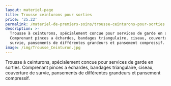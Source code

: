 ```yaml
---
layout: materiel-page
title: Trousse ceinturons pour sorties
price: '25.22'
permalink: /materiel-de-premiers-soins/trousse-ceinturons-pour-sorties
description: >-
  Trousse à ceinturons, spécialement concue pour services de garde en sorties.
  Comprenant pinces a échardes, bandages triangulaire, ciseau, couverture de
  survie, pansements de différentes grandeurs et pansement compressif.
image: /img/Trousse_Ceinturon.jpg
---
```

Trousse à ceinturons, spécialement concue pour services de garde en sorties. Comprenant pinces a échardes, bandages triangulaire, ciseau, couverture de survie, pansements de différentes grandeurs et pansement compressif.
